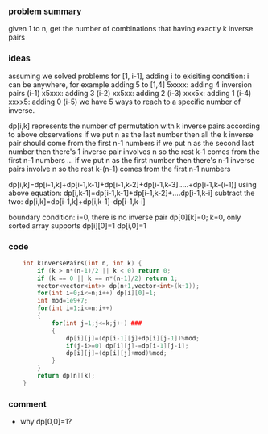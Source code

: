 ### problem summary
given 1 to n, get the number of combinations that having exactly k inverse pairs

### ideas
assuming we solved problems for [1, i-1], adding i to exisiting condition:
i can be anywhere, for example adding 5 to [1,4]
5xxxx: adding 4 inversion pairs (i-1)
x5xxx: adding 3 (i-2)
xx5xx: adding 2 (i-3)
xxx5x: adding 1 (i-4)
xxxx5: adding 0 (i-5)
we have 5 ways to reach to a specific number of inverse.

dp[i,k] represents the number of permutation with k inverse pairs
according to above observations
if we put n as the last number then all the k inverse pair should come from the first n-1 numbers
if we put n as the second last number then there's 1 inverse pair involves n so the rest k-1 comes from the first n-1 numbers
...
if we put n as the first number then there's n-1 inverse pairs involve n so the rest k-(n-1) comes from the first n-1 numbers

dp[i,k]=dp[i-1,k]+dp[i-1,k-1]+dp[i-1,k-2]+dp[i-1,k-3].....+dp[i-1,k-(i-1)]
using above equation:
dp[i,k-1]=dp[i-1,k-1]+dp[i-1,k-2]+....dp[i-1,k-i]
subtract the two:
dp[i,k]=dp[i-1,k]+dp[i,k-1]-dp[i-1,k-i]

boundary condition:
i=0, there is no inverse pair dp[0][k]=0;
k=0, only sorted array supports dp[i][0]=1
dp[i,0]=1

### code
```cpp
    int kInversePairs(int n, int k) {
        if (k > n*(n-1)/2 || k < 0) return 0;
        if (k == 0 || k == n*(n-1)/2) return 1;        
        vector<vector<int>> dp(n+1,vector<int>(k+1));
        for(int i=0;i<=n;i++) dp[i][0]=1;
        int mod=1e9+7;
        for(int i=1;i<=n;i++)
        {
            for(int j=1;j<=k;j++) ###
            {
                dp[i][j]=(dp[i-1][j]+dp[i][j-1])%mod;
                if(j-i>=0) dp[i][j]-=dp[i-1][j-i];
                dp[i][j]=(dp[i][j]+mod)%mod;
            }
        }
        return dp[n][k];
    }
```

### comment
- why dp[0,0]=1?


